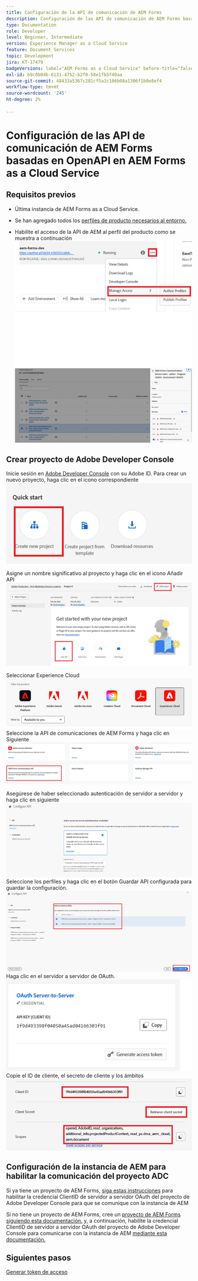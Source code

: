 ```yaml
---
title: Configuración de la API de comunicación de AEM Forms
description: Configuración de las API de comunicación de AEM Forms basadas en OpenAPI para la autenticación de servidor a servidor
type: Documentation
role: Developer
level: Beginner, Intermediate
version: Experience Manager as a Cloud Service
feature: Document Services
topic: Development
jira: KT-17479
badgeVersions: label="AEM Forms as a Cloud Service" before-title="false"
exl-id: b9c0b04b-6131-4752-b2f0-58e1fb5f40aa
source-git-commit: 48433a5367c281cf5a1c106b08a1306f1b0e8ef4
workflow-type: tm+mt
source-wordcount: '245'
ht-degree: 2%

---
```


# Configuración de las API de comunicación de AEM Forms basadas en OpenAPI en AEM Forms as a Cloud Service

## Requisitos previos

* Última instancia de AEM Forms as a Cloud Service.
* Se han agregado todos los [perfiles de producto necesarios al entorno.](https://experienceleague.adobe.com/es/docs/experience-manager-learn/cloud-service/aem-apis/invoke-openapi-based-aem-apis)

* Habilite el acceso de la API de AEM al perfil del producto como se muestra a continuación
  ![perfil_producto1](assets/product-profiles1.png)
  ![perfil_producto](assets/product-profiles.png)

## Crear proyecto de Adobe Developer Console

Inicie sesión en [Adobe Developer Console](https://developer.adobe.com/console/) con su Adobe ID.
Para crear un nuevo proyecto, haga clic en el icono correspondiente
![nuevo-proyecto](assets/new-project.png)

Asigne un nombre significativo al proyecto y haga clic en el icono Añadir API
![nuevo-proyecto](assets/new-project2.png)

Seleccionar Experience Cloud
![nuevo-proyecto3](assets/new-project3.png)
Seleccione la API de comunicaciones de AEM Forms y haga clic en Siguiente
![nuevo-proyecto4](assets/new-project4.png)

Asegúrese de haber seleccionado autenticación de servidor a servidor y haga clic en siguiente
![nuevo-proyecto5](assets/new-project5.png)
Seleccione los perfiles y haga clic en el botón Guardar API configurada para guardar la configuración.
![nuevo-proyecto6](assets/new-project6.png)
Haga clic en el servidor a servidor de OAuth.
![nuevo-proyecto7](assets/new-project7.png)
Copie el ID de cliente, el secreto de cliente y los ámbitos
![nuevo proyecto8](assets/new-project8.png)

## Configuración de la instancia de AEM para habilitar la comunicación del proyecto ADC

Si ya tiene un proyecto de AEM Forms, [siga estas instrucciones](https://experienceleague.adobe.com/es/docs/experience-manager-learn/cloud-service/aem-apis/invoke-openapi-based-aem-apis) para habilitar la credencial ClientID de servidor a servidor OAuth del proyecto de Adobe Developer Console para que se comunique con la instancia de AEM

Si no tiene un proyecto de AEM Forms, cree un [proyecto de AEM Forms siguiendo esta documentación.](https://experienceleague.adobe.com/es/docs/experience-manager-learn/cloud-service/forms/developing-for-cloud-service/getting-started) y, a continuación, habilite la credencial ClientID de servidor a servidor OAuth del proyecto de Adobe Developer Console para comunicarse con la instancia de AEM [mediante esta documentación.](https://experienceleague.adobe.com/es/docs/experience-manager-learn/cloud-service/aem-apis/invoke-openapi-based-aem-apis)


## Siguientes pasos

[Generar token de acceso](./generate-access-token.md)
